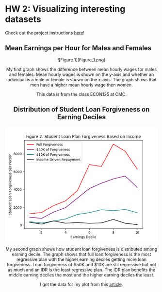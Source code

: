 # HW 2: Visualizing interesting datasets
Check out the project instructions [here](https://github.com/mikeizbicki/cmc-csci040/tree/2021fall/hw_02)!
## Mean Earnings per Hour for Males and Females

<div align="center">![Figure 1](Figure_1.png)

My first graph shows the difference between mean hourly wages for males and females. Mean hourly wages is shown on the y-axis and whether an individual is a male or female is shown on the x-axis. The graph shows that men have a higher mean hourly wage then women.

This data is from the class ECON125 at CMC. 

## Distribution of Student Loan Forgiveness on Earning Deciles 

![Figure 2](Figure_2.png)

My second graph shows how student loan forgiveness is distributed among earning decile. The graph shows that full loan forgiveness is the most regressive plan with the higher earning deciles getting more loan forgiveness. Loan forgiveness of $50K and $10K are stil regressive but not as much and an IDR is the least regressive plan. The IDR plan benefits the middle earning deciles the most and the higher earning deciles the least. 

I got the data for my plot from this [article](https://www.nber.org/system/files/working_papers/w28175/w28175.pdf).
